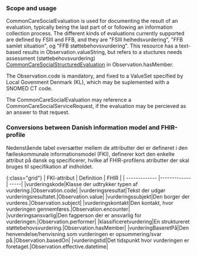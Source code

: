 <!-- StructureDefinition-KLCommonCareSocialEvaluation-intro.md {% comment %}
*****************************************************************************************
*                            WARNING: DO NOT EDIT THIS FILE                             *
*                                                                                       *
* This file is generated by SUSHI. Any edits you make to this file will be overwritten. *
*                                                                                       *
* To change the contents of this file, edit the original source file at:                *
* ig-data\input\pagecontent\StructureDefinition-KLCommonCareSocialEvaluation-intro.md   *
*****************************************************************************************
{% endcomment %} -->

### Scope and usage

CommonCareSocialEvaluation is used for documenting the result of an evaluation, typically being the last part of or following an information collection process. The different kinds of evaluations currently supported are defined by FSIII and FFB, and they are "FSIII helhedsvurdering", "FFB samlet situation", og "FFB støttebehovsvurdering". This resource has a text-based results in Observation.valueString, but refers to a stuctures needs assessment (støttebehovsvurdering) [CommonCareSocialStructuredEvaluation](StructureDefinition-KLCommonCareSocialStructuredEvaluation.html) in Observation.hasMember.

The Observation.code is mandatory, and fixed to a ValueSet specified by Local Govenment Denmark (KL), which may be suplemented with a SNOMED CT code.

The CommonCareSocialEvaluation may reference a CommonCareSocialServiceRequest, if the evaluation may be percieved as an answer to that request. 

### Conversions between Danish information model and FHIR-profile

Nedenstående tabel oversætter mellem de attributter der er defineret i den fælleskommunale informationsmodel (FKI), definerer kort den enkelte attribut på dansk og specificerer, hvilke af FHIR-profilens atributter der skal bruges til specifikation af indholdet. 

{:class="grid"}
|   FKI-attribut      | Definition        | FHIR  |
| ------------- |-------------| -----|
|vurderingskode|Klasse der udtrykker typen af vurdering.|Observation.code|
|vurderingsresultat|Tekst der udgør vurderingsresultatet.|Observation.value|
|vurderingssubjekt|Den borger der vurderes.|Observation.subject|
|vurderingskontakt|Den kontakt, hvor vurderingen gennemføres.|Observation.encounter|
|vurderingsansvarlig|Den fagperson der er ansvarlig for vurderingen.|Observation.performer|
|klassificeretvurdering|En struktureret støttebehovsvurdering.|Observation.hasMember|
|vurderingBaseretPå|Den henvendelse/henvisning som vurderingen er opsummering/svar på.|Observation.basedOn|
|vurderingstid|Det tidspunkt hvor vurderingen er foretaget.|Observation.effective.datetime|